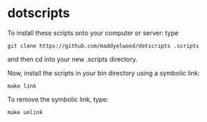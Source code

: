 # dotscripts
To install these scripts onto your computer or server: type
``` 
git clone https://github.com/maddyelwood/dotscripts .scripts
```
and then cd into your new .scripts directory.

Now, install the scripts in your bin directory using a symbolic link:
``` 
make link 
```

To remove the symbolic link, type:
``` 
make unlink
``` 
